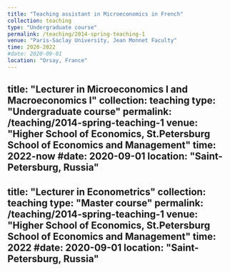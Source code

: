 ```yaml
---
title: "Teaching assistant in Microeconomics in French"
collection: teaching
type: "Undergraduate course"
permalink: /teaching/2014-spring-teaching-1
venue: "Paris-Saclay University, Jean Monnet Faculty"
time: 2020-2022
#date: 2020-09-01
location: "Orsay, France"
---
```

title: "Lecturer in Microeconomics I and Macroeconomics I"
collection: teaching
type: "Undergraduate course"
permalink: /teaching/2014-spring-teaching-1
venue: "Higher School of Economics, St.Petersburg School of Economics and Management"
time: 2022-now
#date: 2020-09-01
location: "Saint-Petersburg, Russia"
---
title: "Lecturer in Econometrics"
collection: teaching
type: "Master course"
permalink: /teaching/2014-spring-teaching-1
venue: "Higher School of Economics, St.Petersburg School of Economics and Management"
time: 2022
#date: 2020-09-01
location: "Saint-Petersburg, Russia"
---

